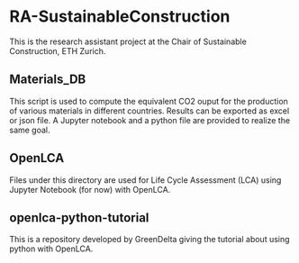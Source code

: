 # RA-SustainableConstruction

This is the research assistant project at the Chair of Sustainable Construction, ETH Zurich.

## Materials_DB

This script is used to compute the equivalent CO2 ouput for the production of various materials in different countries. Results can be exported as excel or json file. A Jupyter notebook and a python file are provided to realize the same goal.

## OpenLCA

Files under this directory are used for Life Cycle Assessment (LCA) using Jupyter Notebook (for now) with OpenLCA. 

## openlca-python-tutorial

This is a repository developed by GreenDelta giving the tutorial about using python with OpenLCA.

